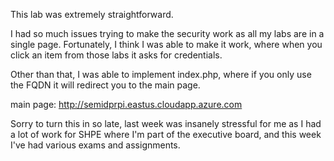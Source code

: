This lab was extremely straightforward.

I had so much issues trying to make the security work as all my labs are in a single page. Fortunately, I think I was able to make it work, where when you click an item from those labs it asks for credentials.

Other than that, I was able to implement index.php, where if you only use the FQDN it will redirect you to the main page.

main page: http://semidprpi.eastus.cloudapp.azure.com

Sorry to turn this in so late, last week was insanely stressful for me as I had a lot of work for SHPE where I'm part of the executive board, and this week I've had various exams and assignments.
